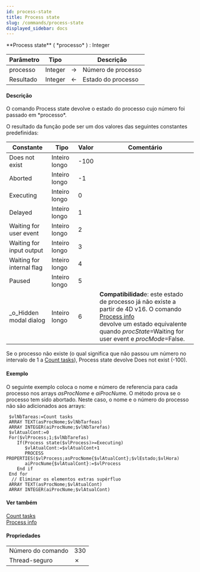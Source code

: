 ```yaml
---
id: process-state
title: Process state
slug: /commands/process-state
displayed_sidebar: docs
---
```


<!--REF #_command_.Process state.Syntax-->**Process state** ( *processo* ) : Integer<!-- END REF-->
<!--REF #_command_.Process state.Params-->
| Parâmetro | Tipo |  | Descrição |
| --- | --- | --- | --- |
| processo | Integer | &#8594;  | Número de processo |
| Resultado | Integer | &#8592; | Estado do processo |

<!-- END REF-->

#### Descrição 

<!--REF #_command_.Process state.Summary-->O comando Process state devolve o estado do processo cujo número foi passado em *processo*.<!-- END REF--> 

O resultado da função pode ser um dos valores das seguintes constantes predefinidas:

| Constante                 | Tipo          | Valor | Comentário                                                                                                                                                                                                                                       |
| ------------------------- | ------------- | ----- | ------------------------------------------------------------------------------------------------------------------------------------------------------------------------------------------------------------------------------------------------ |
| Does not exist            | Inteiro longo | \-100 |                                                                                                                                                                                                                                                  |
| Aborted                   | Inteiro longo | \-1   |                                                                                                                                                                                                                                                  |
| Executing                 | Inteiro longo | 0     |                                                                                                                                                                                                                                                  |
| Delayed                   | Inteiro longo | 1     |                                                                                                                                                                                                                                                  |
| Waiting for user event    | Inteiro longo | 2     |                                                                                                                                                                                                                                                  |
| Waiting for input output  | Inteiro longo | 3     |                                                                                                                                                                                                                                                  |
| Waiting for internal flag | Inteiro longo | 4     |                                                                                                                                                                                                                                                  |
| Paused                    | Inteiro longo | 5     |                                                                                                                                                                                                                                                  |
| \_o\_Hidden modal dialog  | Inteiro longo | 6     | **Compatibilidad**e: este estado de processo já não existe a partir de 4D v16\. O comando [Process info](../commands/process-info.md) <br/>devolve um estado equivalente quando *procState*\=Waiting for user event e *procMode*\=False. |

Se o processo não existe (o qual significa que não passou um número no intervalo de 1 a [Count tasks](count-tasks.md "Count tasks")), Process state devolve Does not exist (-100).

#### Exemplo 

O seguinte exemplo coloca o nome e número de referencia para cada processo nos arrays *asProcNome* e *aiProcNum*e. O método prova se o processo tem sido abortado. Neste caso, o nome e o número do processo não são adicionados aos arrays:

```4d
 $vlNbTareas:=Count tasks
 ARRAY TEXT(asProcNome;$vlNbTarfeas)
 ARRAY INTEGER(aiProcNume;$vlNbTarefas)
 $vlAtualCont:=0
 For($vlProcess;1;$vlNbTarefas)
    If(Process state($vlProcess)>=Executing)
       $vlAtualCont:=$vlAtualCont+1
       PROCESS PROPERTIES($vlProcess;asProcNome{$vlAtualCont};$vlEstado;$vlHora)
       aiProcNume{$vlAtualCont}:=$vlProcess
    End if
 End for
  // Eliminar os elementos extras supérfluo
 ARRAY TEXT(asProcNome;$vlAtualCont)
 ARRAY INTEGER(aiProcNume;$vlAtualCont)
```

#### Ver também 

[Count tasks](count-tasks.md)  
[Process info](../commands/process-info.md)  

#### Propriedades

|  |  |
| --- | --- |
| Número do comando | 330 |
| Thread-seguro | &cross; |



